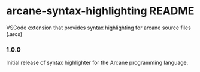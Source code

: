 # arcane-syntax-highlighting README

VSCode extension that provides syntax highlighting for arcane source files (.arcs)

### 1.0.0

Initial release of syntax highlighter for the Arcane programming language.
